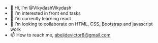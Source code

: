 - 👋 Hi, I’m @VikydashVikydash
- 👀 I’m interested in front end tasks
- 🌱 I’m currently learning react
- 💞️ I’m looking to collaborate on HTML, CSS, Bootstrap and javascript work
- 📫 How to reach me, abejidevictor8@gmail.com

<!---
VikydashVikydash/VikydashVikydash is a ✨ special ✨ repository because its `README.md` (this file) appears on your GitHub profile.
You can click the Preview link to take a look at your changes.
--->
